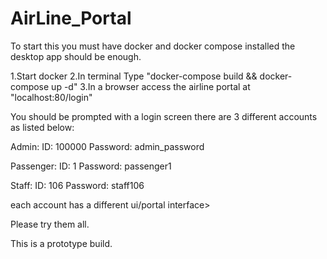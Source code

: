 # AirLine_Portal

To start this you must have docker and docker compose installed the desktop app should be enough.

1.Start docker
2.In terminal Type "docker-compose build && docker-compose up -d" 
3.In a browser access the airline portal at "localhost:80/login"

You should be prompted with a login screen there are 3 different accounts as listed below:

Admin:
    ID: 100000
    Password: admin_password

Passenger:
    ID: 1
    Password: passenger1

Staff:
    ID: 106
    Password: staff106

each account has a different ui/portal interface>

Please try them all.

This is a prototype build.